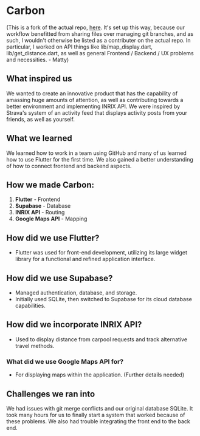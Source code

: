 # Carbon

(This is a fork of the actual repo, [here](https://github.com/GriffinWJones/Carbon). It's set up this way, because our workflow benefitted from sharing files over managing git branches, and as such, I wouldn't otherwise be listed as a contributer on the actual repo. In particular, I worked on API things like lib/map_display.dart, lib/get_distance.dart, as well as general Frontend / Backend / UX problems and necessities. - Matty)

## What inspired us
We wanted to create an innovative product that has the capability of amassing huge amounts of attention, as well as contributing towards a better environment and implementing INRIX API. We were inspired by Strava's system of an activity feed that displays activity posts from your friends, as well as yourself.

## What we learned
We learned how to work in a team using GitHub and many of us learned how to use Flutter for the first time. We also gained a better understanding of how to connect frontend and backend aspects.

## How we made Carbon:
1. **Flutter** - Frontend
2. **Supabase** - Database
3. **INRIX API** - Routing
4. **Google Maps API** - Mapping

## How did we use Flutter?
- Flutter was used for front-end development, utilizing its large widget library for a functional and refined application interface.

## How did we use Supabase?
- Managed authentication, database, and storage.
- Initially used SQLite, then switched to Supabase for its cloud database capabilities.

## How did we incorporate INRIX API?
- Used to display distance from carpool requests and track alternative travel methods.

### What did we use Google Maps API for?
- For displaying maps within the application. (Further details needed)

## Challenges we ran into
We had issues with git merge conflicts and our original database SQLite. It took many hours for us to finally start a system that worked because of these problems. We also had trouble integrating the front end to the back end.
